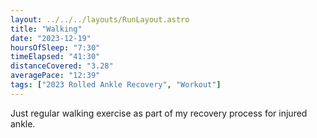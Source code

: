 ```yaml
---
layout: ../../../layouts/RunLayout.astro
title: "Walking"
date: "2023-12-19"
hoursOfSleep: "7:30"
timeElapsed: "41:30"
distanceCovered: "3.28"
averagePace: "12:39"
tags: ["2023 Rolled Ankle Recovery", "Workout"]
---
```


Just regular walking exercise as part of my recovery process for injured ankle.
